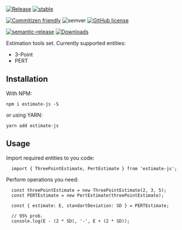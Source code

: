 [![Release](https://github.com/AndreyProgr/estimate-js/actions/workflows/release.yml/badge.svg?branch=master)](https://github.com/AndreyProgr/estimate-js/actions)
[![stable](https://badges.github.io/stability-badges/dist/stable.svg)](https://github.com/badges/stability-badges)

[![Commitizen friendly](https://img.shields.io/badge/commitizen-friendly-brightgreen.svg)](http://commitizen.github.io/cz-cli/)
![semver](https://img.shields.io/badge/semver-2.0.0-blue)
[![GitHub license](https://img.shields.io/github/license/AndreyProgr/estimate-js)](https://github.com/AndreyProgr/estimate-js/blob/master/LICENSE)

[![semantic-release](https://img.shields.io/badge/%20%20%F0%9F%93%A6%F0%9F%9A%80-semantic--release-e10079.svg)](https://github.com/semantic-release/semantic-release)
[![Downloads](https://img.shields.io/npm/dt/estimate-js.svg)](https://www.npmjs.com/package/estimate-js)

Estimation tools set. Currently supported entities:
  - 3-Point
  - PERT

## Installation

With NPM:
```
npm i estimate-js -S
```
or using YARN:
```
yarn add estimate-js
```

## Usage

Import required entities to you code:

```
  import { ThreePointEstimate, PertEstimate } from 'estimate-js';
```

Perform operations you need:

```
  const threePointEstimate = new ThreePointEstimate(2, 3, 5);
  const PERTEstimate = new PertEstimate(threePointEstimate);

  const { estimate: E, standartDeviation: SD } = PERTEstimate;

  // 95% prob.
  console.log(E - (2 * SD), '-', E + (2 * SD));
```
